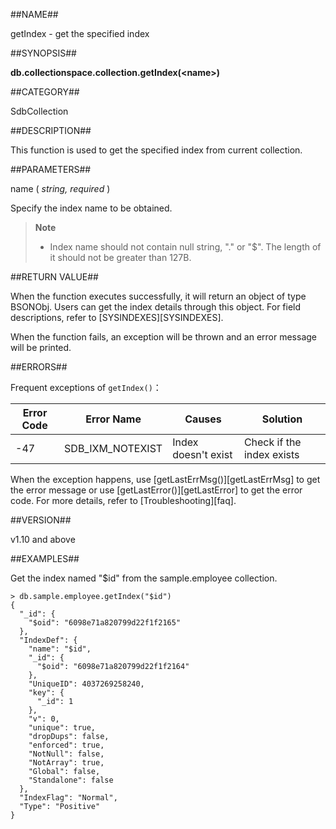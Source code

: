 ##NAME##

getIndex - get the specified index

##SYNOPSIS##

**db.collectionspace.collection.getIndex(\<name\>)**

##CATEGORY##

SdbCollection

##DESCRIPTION##

This function is used to get the specified index from current collection.

##PARAMETERS##

name ( *string, required* )

Specify the index name to be obtained.

> **Note**
>
> * Index name should not contain null string, "." or "$". The length of it should not be greater than 127B.

##RETURN VALUE##

When the function executes successfully, it will return an object of type BSONObj. Users can get the index details through this object. For field descriptions, refer to [SYSINDEXES][SYSINDEXES].

When the function fails, an exception will be thrown and an error message will be printed.

##ERRORS##

Frequent exceptions of `getIndex()`：

|Error Code|Error Name|Causes|Solution|
|----------|----------|------|--------|
|-47       |SDB_IXM_NOTEXIST |Index doesn't exist | Check if the index exists|

When the exception happens, use [getLastErrMsg()][getLastErrMsg] to get the error message or use [getLastError()][getLastError] to get the error code. For more details, refer to [Troubleshooting][faq].

##VERSION##

v1.10 and above

##EXAMPLES##

Get the index named "$id" from the sample.employee collection.

```lang-javascript
> db.sample.employee.getIndex("$id")
{
  "_id": {
    "$oid": "6098e71a820799d22f1f2165"
  },
  "IndexDef": {
    "name": "$id",
    "_id": {
      "$oid": "6098e71a820799d22f1f2164"
    },
    "UniqueID": 4037269258240,
    "key": {
      "_id": 1
    },
    "v": 0,
    "unique": true,
    "dropDups": false,
    "enforced": true,
    "NotNull": false,
    "NotArray": true,
    "Global": false,
    "Standalone": false
  },
  "IndexFlag": "Normal",
  "Type": "Positive"
}
```


[^_^]:
    links
[getLastError]:manual/Manual/Sequoiadb_Command/Global/getLastError.md
[getLastErrMsg]:manual/Manual/Sequoiadb_Command/Global/getLastErrMsg.md
[faq]:manual/FAQ/faq_sdb.md
[SYSINDEXES]:manual/Manual/Catalog_Table/SYSINDEXES.md